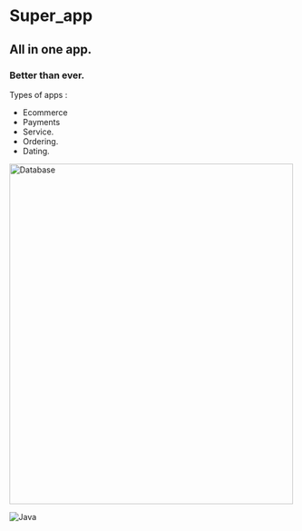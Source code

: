# Super_app
## All in one app.
### Better than ever.

Types of apps : 
- Ecommerce
- Payments
- Service.
- Ordering.
- Dating.

<img src="https://www.pngplay.com/wp-content/uploads/7/Database-Logo-Transparent-Images.png" style="width:500px; height:600px" alt="Database" title="Database">

![Java](https://download.logo.wine/logo/Java_(programming_language)/Java_(programming_language)-Logo.wine.png)


